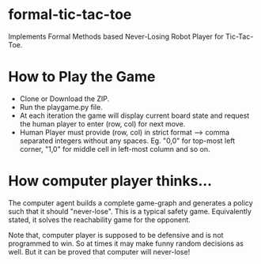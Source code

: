 # formal-tic-tac-toe
Implements Formal Methods based Never-Losing Robot Player for Tic-Tac-Toe.

# How to Play the Game
- Clone or Download the ZIP. 
- Run the playgame.py file. 
- At each iteration the game will display current board state and request the human player to enter (row, col) for next move. 
- Human Player must provide (row, col) in strict format --> comma separated integers without any spaces. Eg. "0,0" for top-most left corner, "1,0" for middle cell in left-most column and so on. 

# How computer player thinks...
The computer agent builds a complete game-graph and generates a policy such that it should "never-lose". This is a typical safety game. Equivalently stated, it solves the reachability game for the opponent. 

Note that, computer player is supposed to be defensive and is not programmed to win. So at times it may make funny random decisions as well. But it can be proved that computer will never-lose!
